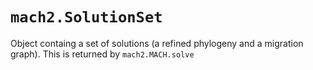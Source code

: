 # `mach2.SolutionSet`

Object containg a set of solutions (a refined phylogeny and a migration graph). This is returned by `mach2.MACH.solve`
